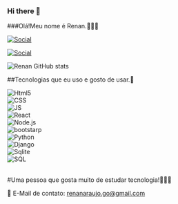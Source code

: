 ### Hi there 👋


###Olá!Meu nome é Renan.🙏😀🙂

[![Social](https://img.shields.io/badge/LinkedIn-0077B5?style=for-the-badge&logo=linkedin&logoColor=white)](https://www.linkedin.com/in/renan-ara%C3%BAjo-31214b246/)

[![Social](https://img.shields.io/badge/LinkedIn-0077B5?style=for-the-badge&logo=linkedin&logoColor=white)]([https://www.linkedin.com/in/renan-ara%C3%BAjo-31214b246/](https://img.shields.io/badge/WhatsApp-25D366?style=for-the-badge&logo=whatsapp&logoColor=white))

![Renan GitHub stats](https://github-readme-stats.vercel.app/api?username=Renan-Araujo-Gomes&show_icons=true&theme=dracula)

##Tecnologias que eu uso e gosto de usar.🤞
<div style ="display:inline_block">
    <img align="center" alt="Html5 " src="https://img.shields.io/badge/HTML-239120?style=for-the-badge&logo=html5&logoColor=white" />
<div style ="display:inline_block">
    <img align="center" alt="CSS " src="https://img.shields.io/badge/CSS3-1572B6?style=for-the-badge&logo=css3&logoColor=white" />
<div style ="display:inline_block">
    <img align="center" alt="JS " src="https://img.shields.io/badge/JavaScript-F7DF1E?style=for-the-badge&logo=javascript&logoColor=black" />
 <div style ="display:inline_block">
    <img align="center" alt="React " src="https://img.shields.io/badge/React-20232A?style=for-the-badge&logo=react&logoColor=61DAFB" />
<div style ="display:inline_block">
    <img align="center" alt="Node.js " src="https://img.shields.io/badge/Node.js-43853D?style=for-the-badge&logo=node.js&logoColor=white" />
 <div style ="display:inline_block">
    <img align="center" alt="bootstarp " src="https://img.shields.io/badge/Bootstrap-563D7C?style=for-the-badge&logo=bootstrap&logoColor=white" />
 <div style ="display:inline_block">
    <img align="center" alt="Python " src="https://img.shields.io/badge/Python-14354C?style=for-the-badge&logo=python&logoColor=white" />
</div>
 <div style ="display:inline_block">
    <img align="center" alt="Django " src="https://img.shields.io/badge/Django-092E20?style=for-the-badge&logo=django&logoColor=white" />
</div>
<div style ="display:inline_block">
    <img align="center" alt="Sqlite " src="https://img.shields.io/badge/SQLite-07405E?style=for-the-badge&logo=sqlite&logoColor=white" />
</div>
<div style ="display:inline_block">
    <img align="center" alt="SQL " src="https://img.shields.io/badge/MySQL-00000F?style=for-the-badge&logo=mysql&logoColor=white" />
</div><br/>

#Uma pessoa que gosta muito de estudar tecnologia!🚀🚀🚀

📧 E-Mail de contato: renanaraujo.go@gmail.com

